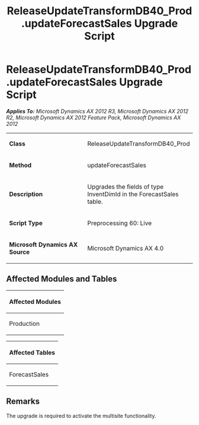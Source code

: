 ﻿---
title: ReleaseUpdateTransformDB40_Prod.updateForecastSales Upgrade Script
TOCTitle: ReleaseUpdateTransformDB40_Prod.updateForecastSales Upgrade Script
ms:assetid: 7b2d9521-38e6-eca4-2e5e-b6a7da0f8780
ms:mtpsurl: https://msdn.microsoft.com/en-us/library/JJ719441(v=AX.60)
ms:contentKeyID: 49709232
ms.date: 05/18/2015
mtps_version: v=AX.60
---

# ReleaseUpdateTransformDB40\_Prod.updateForecastSales Upgrade Script 


_**Applies To:** Microsoft Dynamics AX 2012 R3, Microsoft Dynamics AX 2012 R2, Microsoft Dynamics AX 2012 Feature Pack, Microsoft Dynamics AX 2012_

<table>
<colgroup>
<col style="width: 50%" />
<col style="width: 50%" />
</colgroup>
<tbody>
<tr class="odd">
<td><p><strong>Class</strong></p></td>
<td><p>ReleaseUpdateTransformDB40_Prod</p></td>
</tr>
<tr class="even">
<td><p><strong>Method</strong></p></td>
<td><p>updateForecastSales</p></td>
</tr>
<tr class="odd">
<td><p><strong>Description</strong></p></td>
<td><p>Upgrades the fields of type InventDimId in the ForecastSales table.</p></td>
</tr>
<tr class="even">
<td><p><strong>Script Type</strong></p></td>
<td><p>Preprocessing 60: Live</p></td>
</tr>
<tr class="odd">
<td><p><strong>Microsoft Dynamics AX Source</strong></p></td>
<td><p>Microsoft Dynamics AX 4.0</p></td>
</tr>
</tbody>
</table>


## Affected Modules and Tables

<table>
<colgroup>
<col style="width: 100%" />
</colgroup>
<thead>
<tr class="header">
<th><p>Affected Modules</p></th>
</tr>
</thead>
<tbody>
<tr class="odd">
<td><p>Production</p></td>
</tr>
</tbody>
</table>


<table>
<colgroup>
<col style="width: 100%" />
</colgroup>
<thead>
<tr class="header">
<th><p>Affected Tables</p></th>
</tr>
</thead>
<tbody>
<tr class="odd">
<td><p>ForecastSales</p></td>
</tr>
</tbody>
</table>


## Remarks

The upgrade is required to activate the multisite functionality.

  


